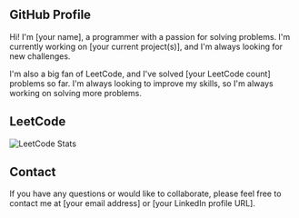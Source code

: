 ## GitHub Profile

Hi! I'm [your name], a programmer with a passion for solving problems. I'm currently working on [your current project(s)], and I'm always looking for new challenges.

I'm also a big fan of LeetCode, and I've solved [your LeetCode count] problems so far. I'm always looking to improve my skills, so I'm always working on solving more problems.

## LeetCode

![LeetCode Stats](https://leetcode.com/api/users/venkatachaitanya373/badge/stats.svg)
## Contact

If you have any questions or would like to collaborate, please feel free to contact me at [your email address] or [your LinkedIn profile URL].
